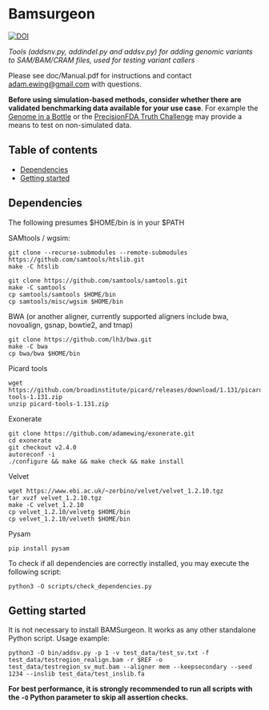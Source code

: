 # Bamsurgeon<!-- omit in toc -->
[![DOI](https://zenodo.org/badge/4290471.svg)](https://zenodo.org/badge/latestdoi/4290471)

*Tools (addsnv.py, addindel.py and addsv.py) for adding genomic variants to SAM/BAM/CRAM files, used for testing variant callers*

Please see doc/Manual.pdf for instructions and contact adam.ewing@gmail.com with questions.
  
**Before using simulation-based methods, consider whether there are validated benchmarking data available for your use case**. For example the [Genome in a Bottle](https://www.nist.gov/programs-projects/genome-bottle) or the [PrecisionFDA Truth Challenge](https://precision.fda.gov/challenges/truth/results) may provide a means to test on non-simulated data.

## Table of contents<!-- omit in toc -->
- [Dependencies](#dependencies)
- [Getting started](#getting-started)

## Dependencies

The following presumes $HOME/bin is in your $PATH

SAMtools / wgsim:

```
git clone --recurse-submodules --remote-submodules https://github.com/samtools/htslib.git
make -C htslib

git clone https://github.com/samtools/samtools.git
make -C samtools
cp samtools/samtools $HOME/bin
cp samtools/misc/wgsim $HOME/bin
```

BWA (or another aligner, currently supported aligners include bwa, novoalign, gsnap, bowtie2, and tmap)

```
git clone https://github.com/lh3/bwa.git
make -C bwa
cp bwa/bwa $HOME/bin
```

Picard tools

```
wget https://github.com/broadinstitute/picard/releases/download/1.131/picard-tools-1.131.zip
unzip picard-tools-1.131.zip
```

Exonerate

```
git clone https://github.com/adamewing/exonerate.git
cd exonerate
git checkout v2.4.0
autoreconf -i
./configure && make && make check && make install
```

Velvet

```
wget https://www.ebi.ac.uk/~zerbino/velvet/velvet_1.2.10.tgz
tar xvzf velvet_1.2.10.tgz
make -C velvet_1.2.10
cp velvet_1.2.10/velvetg $HOME/bin
cp velvet_1.2.10/velveth $HOME/bin
```

Pysam

```
pip install pysam
```

To check if all dependencies are correctly installed, you may execute the following script:
```
python3 -O scripts/check_dependencies.py
```

## Getting started

It is not necessary to install BAMSurgeon. It works as any other standalone Python script. Usage example:

```
python3 -O bin/addsv.py -p 1 -v test_data/test_sv.txt -f test_data/testregion_realign.bam -r $REF -o test_data/testregion_sv_mut.bam --aligner mem --keepsecondary --seed 1234 --inslib test_data/test_inslib.fa
```

**For best performance, it is strongly recommended to run all scripts with the `-O` Python parameter to skip all assertion checks.**
